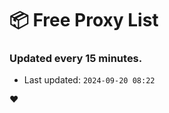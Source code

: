 # :package: Free Proxy List
### Updated every 15 minutes.

- Last updated: `2024-09-20 08:22`

:heart:
